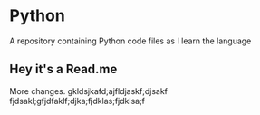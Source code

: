 # Python
A repository containing Python code files as I learn the language

## Hey it's a Read.me
More changes.
gkldsjkafd;ajfldjaskf;djsakf
fjdsakl;gfjdfaklf;djka;fjdklas;fjdklsa;f
